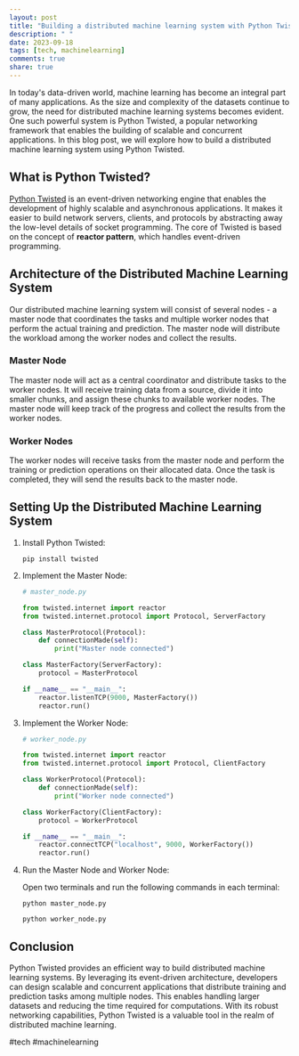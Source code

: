```yaml
---
layout: post
title: "Building a distributed machine learning system with Python Twisted"
description: " "
date: 2023-09-18
tags: [tech, machinelearning]
comments: true
share: true
---
```


In today's data-driven world, machine learning has become an integral part of many applications. As the size and complexity of the datasets continue to grow, the need for distributed machine learning systems becomes evident. One such powerful system is Python Twisted, a popular networking framework that enables the building of scalable and concurrent applications. In this blog post, we will explore how to build a distributed machine learning system using Python Twisted.

## What is Python Twisted?

[Python Twisted](https://twistedmatrix.com/trac/) is an event-driven networking engine that enables the development of highly scalable and asynchronous applications. It makes it easier to build network servers, clients, and protocols by abstracting away the low-level details of socket programming. The core of Twisted is based on the concept of **reactor pattern**, which handles event-driven programming.

## Architecture of the Distributed Machine Learning System

Our distributed machine learning system will consist of several nodes - a master node that coordinates the tasks and multiple worker nodes that perform the actual training and prediction. The master node will distribute the workload among the worker nodes and collect the results.

### Master Node

The master node will act as a central coordinator and distribute tasks to the worker nodes. It will receive training data from a source, divide it into smaller chunks, and assign these chunks to available worker nodes. The master node will keep track of the progress and collect the results from the worker nodes.

### Worker Nodes

The worker nodes will receive tasks from the master node and perform the training or prediction operations on their allocated data. Once the task is completed, they will send the results back to the master node.

## Setting Up the Distributed Machine Learning System

1. Install Python Twisted:

   ```
   pip install twisted
   ```

2. Implement the Master Node:

   ```python
   # master_node.py

   from twisted.internet import reactor
   from twisted.internet.protocol import Protocol, ServerFactory

   class MasterProtocol(Protocol):
       def connectionMade(self):
           print("Master node connected")

   class MasterFactory(ServerFactory):
       protocol = MasterProtocol

   if __name__ == "__main__":
       reactor.listenTCP(9000, MasterFactory())
       reactor.run()
   ```

3. Implement the Worker Node:

   ```python
   # worker_node.py

   from twisted.internet import reactor
   from twisted.internet.protocol import Protocol, ClientFactory

   class WorkerProtocol(Protocol):
       def connectionMade(self):
           print("Worker node connected")

   class WorkerFactory(ClientFactory):
       protocol = WorkerProtocol

   if __name__ == "__main__":
       reactor.connectTCP("localhost", 9000, WorkerFactory())
       reactor.run()
   ```

4. Run the Master Node and Worker Node:

   Open two terminals and run the following commands in each terminal:

   ```
   python master_node.py
   ```

   ```
   python worker_node.py
   ```

## Conclusion

Python Twisted provides an efficient way to build distributed machine learning systems. By leveraging its event-driven architecture, developers can design scalable and concurrent applications that distribute training and prediction tasks among multiple nodes. This enables handling larger datasets and reducing the time required for computations. With its robust networking capabilities, Python Twisted is a valuable tool in the realm of distributed machine learning.

#tech #machinelearning